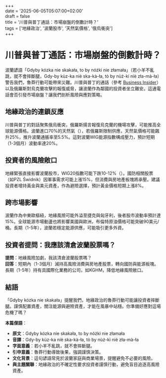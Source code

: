 +++  
date = '2025-06-05T05:07:00+02:00'  
draft = false  
title = '川普與普丁通話：市場崩盤的倒數計時？'  
tags = ['地緣政治', '波蘭股市', '天然氣價格', '俄烏衝突']  
+++

# 川普與普丁通話：市場崩盤的倒數計時？

波蘭諺語「Gdyby kózka nie skakała, to by nóżki nie złamała」（若小羊不亂跳，就不會摔斷腿，Gdy-by kùz-ka niè ska-kà-ła, tò by nùż-ki niè zła-mà-ła）警告我們，魯莽行動可能帶來災難。川普與普丁的通話（參考 [Business Insider](https://businessinsider.com.pl/wiadomosci/donald-trump-rozmawial-z-prezydentem-rosji-putin-powiedzial-bardzo-stanowczo/r29swxf)）以及俄羅斯對烏克蘭攻擊的報復威脅，讓波蘭作為鄰國的投資者坐立難安。這通電話會否引發市場崩盤？讓我們剖析風險與應對策略。

## 地緣政治的連鎖反應
川普與普丁的對話聚焦俄烏衝突，俄羅斯揚言報復烏克蘭的機場攻擊，可能推高全球能源價格。波蘭進口70%的天然氣（），若俄羅斯限制供應，天然氣價格可能飆升25%，推升波蘭通脹率至5.5%。這對波蘭WIG能源指數構成壓力，預計短期（1-3個月）波動率達20%。

## 投資者的風險敞口
地緣緊張直接影響波蘭股市，WIG20指數可能下跌10-12%（）。國防相關股票（如PZL Świdnik）因軍事需求可能上漲15%，但消費與房地產板塊將承壓。建議投資者增持黃金與美元資產，作為避險選擇，預計黃金價格短期上漲8%。

## 跨市場影響
波蘭作為中東歐樞紐，地緣風險可能外溢至捷克與匈牙利，後者股市波動率預計達15%。全球能源市場動盪也將影響美國與歐洲，布倫特原油價格可能突破90美元/桶。長期（1-5年），波蘭若穩定能源供應，可能吸引更多外資。

## 投資者提問：我應該清倉波蘭股票嗎？
**提問**：地緣風險加劇，我該清倉波蘭股票嗎？  
**回答**：短期內（1-3個月）減持高風險消費與房地產股票，轉向國防與能源板塊。長期（1-5年）持有具國際化業務的公司，如KGHM，降低地緣風險敞口。

## 結語
「Gdyby kózka nie skakała」提醒我們，地緣政治的魯莽行動可能讓投資者摔斷腿。謹慎配置資產，關注能源與避險資產，才能在風暴中站穩。你準備好應對這場危機了嗎？

**本篇俚語**：  
- **原文**：Gdyby kózka nie skakała, to by nóżki nie złamała  
- **音譯**：Gdy-by kùz-ka niè ska-kà-ła, tò by nùż-ki niè zła-mà-ła  
- **字面意義**：若小羊不亂跳，就不會摔斷腿。  
- **引申意義**：魯莽行動導致後果，強調謹慎決策。  
- **文化背景**：這句諺語常見於波蘭家庭與商業場景，提醒避免不必要的風險。  
- **與主題關聯**：地緣政治的不確定性要求投資者謹慎行動，避免盲目追逐高風險資產。